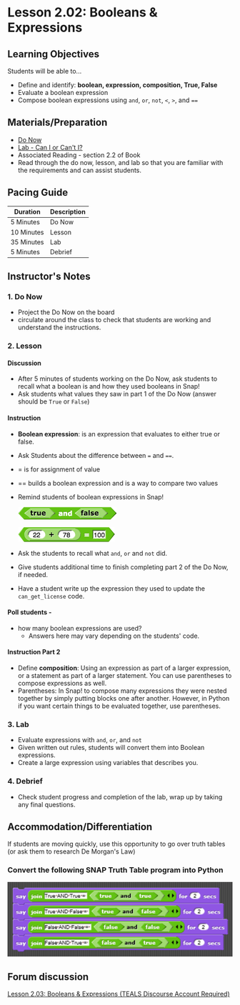 # Lesson 2.02: Booleans & Expressions

## Learning Objectives

Students will be able to...

* Define and identify: **boolean, expression, composition, True, False**
* Evaluate a boolean expression
* Compose boolean expressions using `and`, `or`, `not`, `<`, `>`, and `==`

## Materials/Preparation

* [Do Now]
* [Lab - Can I or Can't I?]
* Associated Reading - section 2.2 of Book
* Read through the do now, lesson, and lab so that you are familiar with the requirements and can assist students.

## Pacing Guide

| **Duration**   | **Description** |
| ---------- | ----------- |
| 5 Minutes  | Do Now      |
| 10 Minutes | Lesson      |
| 35 Minutes | Lab         |
| 5 Minutes | Debrief  |

## Instructor's Notes

### 1. Do Now

* Project the Do Now on the board
* circulate around the class to check that students are working and understand the instructions.

### 2. Lesson

#### Discussion

* After 5 minutes of students working on the Do Now, ask students to recall what a boolean is and how they used booleans in Snap!
* Ask students what values they saw in part 1 of the Do Now (answer should be `True` or `False`)

#### Instruction

* **Boolean expression**: is an expression that evaluates to either true or false.
* Ask Students about the difference between `=` and `==`.
* = is for assignment of value
* == builds a boolean expression and is a way to compare two values
* Remind students of boolean expressions in Snap!

  ![Snap boolean Expressions](snap_boolean_expressions.png)

  ![Snap boolean Expressions =](snap_boolean_expressions_equals.png)

* Ask the students to recall what `and`, `or` and `not` did.
* Give students additional time to finish completing part 2 of the Do Now, if needed.
* Have a student write up the expression they used to update the `can_get_license` code.

#### Poll students -

* how many boolean expressions are used?
  * Answers here may vary depending on the students' code.

#### Instruction Part 2

* Define **composition**: Using an expression as part of a larger expression, or a statement as part of a larger statement. You can use parentheses to compose expressions as well.
* Parentheses: In Snap! to compose many expressions they were nested together by simply putting blocks one after another. However, in Python if you want certain things to be evaluated together, use parentheses.

### 3. Lab

* Evaluate expressions with `and`, `or`, and `not`
* Given written out rules, students will convert them into Boolean expressions.
* Create a large expression using variables that describes you.

### 4. Debrief

* Check student progress and completion of the lab, wrap up by taking any final questions.

## Accommodation/Differentiation

If students are moving quickly, use this opportunity to go over truth tables (or ask them to research De Morgan's Law)

### Convert the following SNAP Truth Table program into Python

   ![Snap Truth Tables](Lesson%202.03%20Truth%20Table.png)

## Forum discussion

[Lesson 2.03: Booleans & Expressions (TEALS Discourse Account Required)](https://forums.tealsk12.org/c/2nd-semester-unit-2/lesson-2-03-booleans-expressions)

[Do Now]:do_now.md
[Lab - Can I or Can't I?]:lab.md
